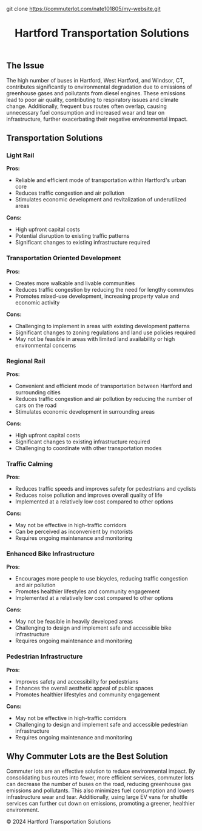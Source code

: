git clone https://commuterlot.com/nate101805/my-website.git
<!DOCTYPE html>
<html lang="en">
<head>
    <meta charset="UTF-8">
    <meta name="viewport" content="width=device-width, initial-scale=1.0">
    <title>Hartford Transportation Solutions</title>
    <link rel="stylesheet" href="styles.css">
</head>
<body>
    <header>
        <h1>Hartford Transportation Solutions</h1>
    </header>
    <main>
        <section id="issue">
            <h2>The Issue</h2>
            <p>The high number of buses in Hartford, West Hartford, and Windsor, CT, contributes significantly to environmental degradation due to emissions of greenhouse gases and pollutants from diesel engines. These emissions lead to poor air quality, contributing to respiratory issues and climate change. Additionally, frequent bus routes often overlap, causing unnecessary fuel consumption and increased wear and tear on infrastructure, further exacerbating their negative environmental impact.</p>
        </section>
        <section id="solutions">
            <h2>Transportation Solutions</h2>
            <article>
                <h3>Light Rail</h3>
                <p><strong>Pros:</strong></p>
                <ul>
                    <li>Reliable and efficient mode of transportation within Hartford's urban core</li>
                    <li>Reduces traffic congestion and air pollution</li>
                    <li>Stimulates economic development and revitalization of underutilized areas</li>
                </ul>
                <p><strong>Cons:</strong></p>
                <ul>
                    <li>High upfront capital costs</li>
                    <li>Potential disruption to existing traffic patterns</li>
                    <li>Significant changes to existing infrastructure required</li>
                </ul>
            </article>
            <article>
                <h3>Transportation Oriented Development</h3>
                <p><strong>Pros:</strong></p>
                <ul>
                    <li>Creates more walkable and livable communities</li>
                    <li>Reduces traffic congestion by reducing the need for lengthy commutes</li>
                    <li>Promotes mixed-use development, increasing property value and economic activity</li>
                </ul>
                <p><strong>Cons:</strong></p>
                <ul>
                    <li>Challenging to implement in areas with existing development patterns</li>
                    <li>Significant changes to zoning regulations and land use policies required</li>
                    <li>May not be feasible in areas with limited land availability or high environmental concerns</li>
                </ul>
            </article>
            <article>
                <h3>Regional Rail</h3>
                <p><strong>Pros:</strong></p>
                <ul>
                    <li>Convenient and efficient mode of transportation between Hartford and surrounding cities</li>
                    <li>Reduces traffic congestion and air pollution by reducing the number of cars on the road</li>
                    <li>Stimulates economic development in surrounding areas</li>
                </ul>
                <p><strong>Cons:</strong></p>
                <ul>
                    <li>High upfront capital costs</li>
                    <li>Significant changes to existing infrastructure required</li>
                    <li>Challenging to coordinate with other transportation modes</li>
                </ul>
            </article>
            <article>
                <h3>Traffic Calming</h3>
                <p><strong>Pros:</strong></p>
                <ul>
                    <li>Reduces traffic speeds and improves safety for pedestrians and cyclists</li>
                    <li>Reduces noise pollution and improves overall quality of life</li>
                    <li>Implemented at a relatively low cost compared to other options</li>
                </ul>
                <p><strong>Cons:</strong></p>
                <ul>
                    <li>May not be effective in high-traffic corridors</li>
                    <li>Can be perceived as inconvenient by motorists</li>
                    <li>Requires ongoing maintenance and monitoring</li>
                </ul>
            </article>
            <article>
                <h3>Enhanced Bike Infrastructure</h3>
                <p><strong>Pros:</strong></p>
                <ul>
                    <li>Encourages more people to use bicycles, reducing traffic congestion and air pollution</li>
                    <li>Promotes healthier lifestyles and community engagement</li>
                    <li>Implemented at a relatively low cost compared to other options</li>
                </ul>
                <p><strong>Cons:</strong></p>
                <ul>
                    <li>May not be feasible in heavily developed areas</li>
                    <li>Challenging to design and implement safe and accessible bike infrastructure</li>
                    <li>Requires ongoing maintenance and monitoring</li>
                </ul>
            </article>
            <article>
                <h3>Pedestrian Infrastructure</h3>
                <p><strong>Pros:</strong></p>
                <ul>
                    <li>Improves safety and accessibility for pedestrians</li>
                    <li>Enhances the overall aesthetic appeal of public spaces</li>
                    <li>Promotes healthier lifestyles and community engagement</li>
                </ul>
                <p><strong>Cons:</strong></p>
                <ul>
                    <li>May not be effective in high-traffic corridors</li>
                    <li>Challenging to design and implement safe and accessible pedestrian infrastructure</li>
                    <li>Requires ongoing maintenance and monitoring</li>
                </ul>
            </article>
        </section>
        <section id="commuter-lots">
            <h2>Why Commuter Lots are the Best Solution</h2>
            <div class="textbox">
                <p>Commuter lots are an effective solution to reduce environmental impact. By consolidating bus routes into fewer, more efficient services, commuter lots can decrease the number of buses on the road, reducing greenhouse gas emissions and pollutants. This also minimizes fuel consumption and lowers infrastructure wear and tear. Additionally, using large EV vans for shuttle services can further cut down on emissions, promoting a greener, healthier environment.</p>
            </div>
        </section>
    </main>
    <footer>
        <p>© 2024 Hartford Transportation Solutions</p>
  

